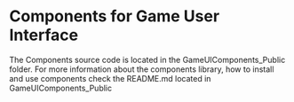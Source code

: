 # Components for Game User Interface

The Components source code is located in the GameUIComponents_Public folder.
For more information about the components library, how to install and use components
check the README.md located in GameUIComponents_Public